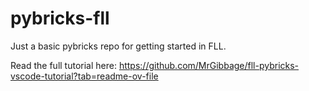 # pybricks-fll
Just a basic pybricks repo for getting started in FLL.

Read the full tutorial here:
https://github.com/MrGibbage/fll-pybricks-vscode-tutorial?tab=readme-ov-file
